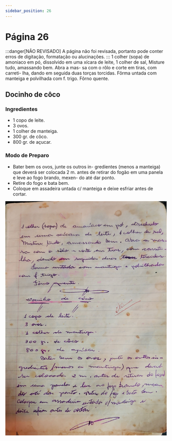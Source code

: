 ```yaml
---
sidebar_position: 26
---
```

# Página 26
:::danger[NÃO REVISADO]
A página não foi revisada, portanto pode conter erros de digitação, formatação ou alucinações.
:::
1 colher (sopa) de amoniaco em pó, dissolvido
em uma xícara de leite, 1 colher de sal,
Misture tudo, amassando bem. Abra a mas-
sa com o rôlo e corte em tiras, com carreti-
lha, dando em seguida duas torças torcidas.
Fôrma untada com manteiga e polvilhada
com f. trigo.
Fôrno quente.

## Docinho de côco

### Ingredientes

*   1 copo de leite.
*   3 ovos.
*   1 colher de manteiga.
*   300 gr. de côco.
*   800 gr. de açucar.

### Modo de Preparo

*   Bater bem os ovos, junte os outros in-
    gredientes (menos a manteiga) que deverá
    ser colocada 2 m. antes de retirar do fogão
    em uma panela e leve ao fogo brando, mexen-
    do até dar ponto.
*   Retire do fogo e bata bem.
*   Coloque em assadeira untada c/ manteiga e
    deixe esfriar antes de cortar.

![imagem base](./images/page_26.png)